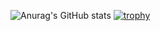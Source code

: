 ![Anurag's GitHub stats](https://github-readme-stats.vercel.app/api?username=VeseOKkW&show_icons=true&theme=radical)
[![trophy](https://github-profile-trophy.vercel.app/?username=anuraghazra&theme=onedark)](https://github.com/ryo-ma/github-profile-trophy)
